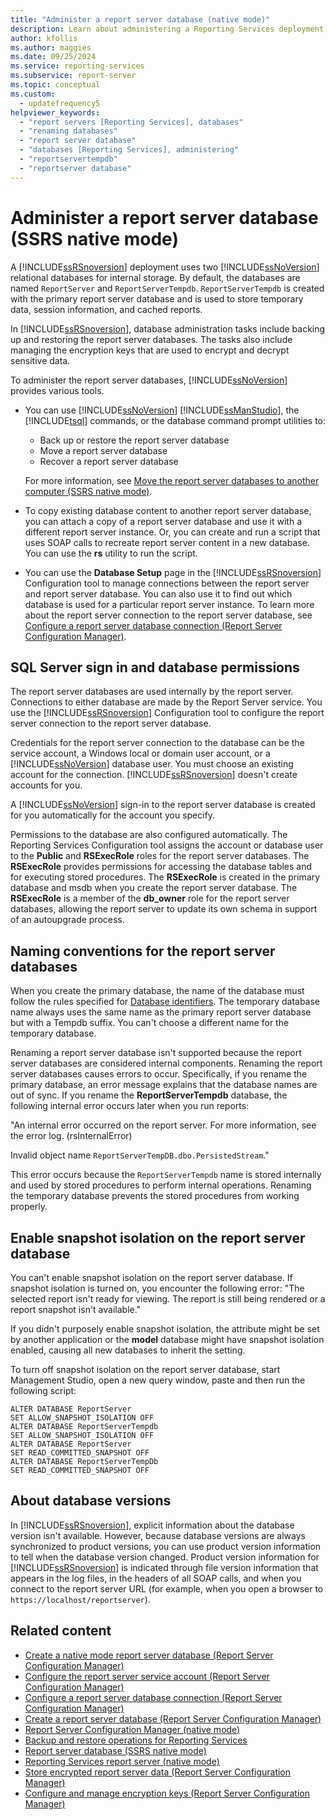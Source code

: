 ```yaml
---
title: "Administer a report server database (native mode)"
description: Learn about administering a Reporting Services deployment, including backup and restore of report server databases and managing encryption keys.
author: kfollis
ms.author: maggies
ms.date: 09/25/2024
ms.service: reporting-services
ms.subservice: report-server
ms.topic: conceptual
ms.custom:
  - updatefrequency5
helpviewer_keywords:
  - "report servers [Reporting Services], databases"
  - "renaming databases"
  - "report server database"
  - "databases [Reporting Services], administering"
  - "reportservertempdb"
  - "reportserver database"
---
```

# Administer a report server database (SSRS native mode)
  A [!INCLUDE[ssRSnoversion](../../includes/ssrsnoversion-md.md)] deployment uses two [!INCLUDE[ssNoVersion](../../includes/ssnoversion-md.md)] relational databases for internal storage. By default, the databases are named `ReportServer` and `ReportServerTempdb`. `ReportServerTempdb` is created with the primary report server database and is used to store temporary data, session information, and cached reports.  
  
 In [!INCLUDE[ssRSnoversion](../../includes/ssrsnoversion-md.md)], database administration tasks include backing up and restoring the report server databases. The tasks also include managing the encryption keys that are used to encrypt and decrypt sensitive data.  
  
 To administer the report server databases, [!INCLUDE[ssNoVersion](../../includes/ssnoversion-md.md)] provides various tools.  
  
-   You can use [!INCLUDE[ssNoVersion](../../includes/ssnoversion-md.md)] [!INCLUDE[ssManStudio](../../includes/ssmanstudio-md.md)], the [!INCLUDE[tsql](../../includes/tsql-md.md)] commands, or the database command prompt utilities to:
    - Back up or restore the report server database 
    - Move a report server database
    - Recover a report server database  
  
    For more information, see [Move the report server databases to another computer &#40;SSRS native mode&#41;](../../reporting-services/report-server/moving-the-report-server-databases-to-another-computer-ssrs-native-mode.md).  
  
-   To copy existing database content to another report server database, you can attach a copy of a report server database and use it with a different report server instance. Or, you can create and run a script that uses SOAP calls to recreate report server content in a new database. You can use the **rs** utility to run the script.  
  
-   You can use the **Database Setup** page in the [!INCLUDE[ssRSnoversion](../../includes/ssrsnoversion-md.md)] Configuration tool to manage connections between the report server and report server database. You can also use it to find out which database is used for a particular report server instance. To learn more about the report server connection to the report server database, see [Configure a report server database connection  &#40;Report Server Configuration Manager&#41;](../../reporting-services/install-windows/configure-a-report-server-database-connection-ssrs-configuration-manager.md).  
  
## SQL Server sign in and database permissions  
 The report server databases are used internally by the report server. Connections to either database are made by the Report Server service. You use the [!INCLUDE[ssRSnoversion](../../includes/ssrsnoversion-md.md)] Configuration tool to configure the report server connection to the report server database.  
  
 Credentials for the report server connection to the database can be the service account, a Windows local or domain user account, or a [!INCLUDE[ssNoVersion](../../includes/ssnoversion-md.md)] database user. You must choose an existing account for the connection. [!INCLUDE[ssRSnoversion](../../includes/ssrsnoversion-md.md)] doesn't create accounts for you.  
  
 A [!INCLUDE[ssNoVersion](../../includes/ssnoversion-md.md)] sign-in to the report server database is created for you automatically for the account you specify.  
  
 Permissions to the database are also configured automatically. The Reporting Services Configuration tool assigns the account or database user to the **Public** and **RSExecRole** roles for the report server databases. The **RSExecRole** provides permissions for accessing the database tables and for executing stored procedures. The **RSExecRole** is created in the primary database and msdb when you create the report server database. The **RSExecRole** is a member of the **db_owner** role for the report server databases, allowing the report server to update its own schema in support of an autoupgrade process.  
  
## Naming conventions for the report server databases  
 When you create the primary database, the name of the database must follow the rules specified for [Database identifiers](../../relational-databases/databases/database-identifiers.md). The temporary database name always uses the same name as the primary report server database but with a Tempdb suffix. You can't choose a different name for the temporary database.  
  
 Renaming a report server database isn't supported because the report server databases are considered internal components. Renaming the report server databases causes errors to occur. Specifically, if you rename the primary database, an error message explains that the database names are out of sync. If you rename the **ReportServerTempdb** database, the following internal error occurs later when you run reports:  
  
 "An internal error occurred on the report server. For more information, see the error log. (rsInternalError)  
  
 Invalid object name `ReportServerTempDB.dbo.PersistedStream`."  
  
 This error occurs because the `ReportServerTempdb` name is stored internally and used by stored procedures to perform internal operations. Renaming the temporary database prevents the stored procedures from working properly.  
  
## Enable snapshot isolation on the report server database  
 You can't enable snapshot isolation on the report server database. If snapshot isolation is turned on, you encounter the following error: "The selected report isn't ready for viewing. The report is still being rendered or a report snapshot isn't available."  
  
 If you didn't purposely enable snapshot isolation, the attribute might be set by another application or the **model** database might have snapshot isolation enabled, causing all new databases to inherit the setting.  
  
 To turn off snapshot isolation on the report server database, start Management Studio, open a new query window, paste and then run the following script:  
  
```  
ALTER DATABASE ReportServer  
SET ALLOW_SNAPSHOT_ISOLATION OFF  
ALTER DATABASE ReportServerTempdb  
SET ALLOW_SNAPSHOT_ISOLATION OFF  
ALTER DATABASE ReportServer  
SET READ_COMMITTED_SNAPSHOT OFF  
ALTER DATABASE ReportServerTempDb  
SET READ_COMMITTED_SNAPSHOT OFF  
```  
  
## About database versions  
 In [!INCLUDE[ssRSnoversion](../../includes/ssrsnoversion-md.md)], explicit information about the database version isn't available. However, because database versions are always synchronized to product versions, you can use product version information to tell when the database version changed. Product version information for [!INCLUDE[ssRSnoversion](../../includes/ssrsnoversion-md.md)] is indicated through file version information that appears in the log files, in the headers of all SOAP calls, and when you connect to the report server URL (for example, when you open a browser to `https://localhost/reportserver`).  
  
## Related content

- [Create a native mode report server database  &#40;Report Server Configuration Manager&#41;](../../reporting-services/install-windows/ssrs-report-server-create-a-native-mode-report-server-database.md)
- [Configure the report server service account &#40;Report Server Configuration Manager&#41;](../../reporting-services/install-windows/configure-the-report-server-service-account-ssrs-configuration-manager.md)
- [Configure a report server database connection  &#40;Report Server Configuration Manager&#41;](../../reporting-services/install-windows/configure-a-report-server-database-connection-ssrs-configuration-manager.md)
- [Create a report server database  &#40;Report Server Configuration Manager&#41;](../../reporting-services/install-windows/ssrs-report-server-create-a-report-server-database.md)
- [Report Server Configuration Manager &#40;native mode&#41;](../../reporting-services/install-windows/reporting-services-configuration-manager-native-mode.md)
- [Backup and restore operations for Reporting Services](../../reporting-services/install-windows/backup-and-restore-operations-for-reporting-services.md)
- [Report server database &#40;SSRS native mode&#41;](../../reporting-services/report-server/report-server-database-ssrs-native-mode.md)
- [Reporting Services report server &#40;native mode&#41;](../../reporting-services/report-server/reporting-services-report-server-native-mode.md)
- [Store encrypted report server data &#40;Report Server Configuration Manager&#41;](../../reporting-services/install-windows/ssrs-encryption-keys-store-encrypted-report-server-data.md)
- [Configure and manage encryption keys &#40;Report Server Configuration Manager&#41;](../../reporting-services/install-windows/ssrs-encryption-keys-manage-encryption-keys.md)
